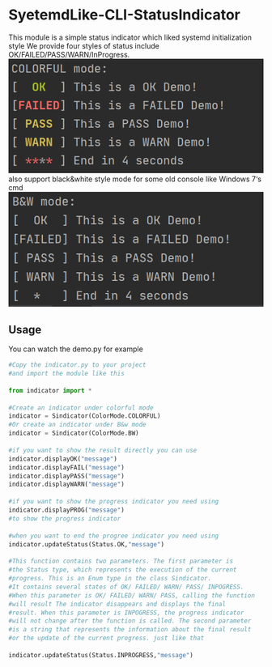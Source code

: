 # SyetemdLike-CLI-StatusIndicator
This module is a simple status indicator which liked systemd initialization style
We provide four styles of status include OK/FAILED/PASS/WARN/InProgress.<br>
![image](asset/color.png)<br>
also support black&white style mode for some old console like Windows 7‘s cmd<br>
![image](asset/B&W.png)<br>

## Usage
You can watch the demo.py for example
```python
#Copy the indicator.py to your project
#and import the module like this

from indicator import *

#Create an indicator under colorful mode
indicator = Sindicator(ColorMode.COLORFUL)
#Or create an indicator under B&w mode
indicator = Sindicator(ColorMode.BW)

#if you want to show the result directly you can use
indicator.displayOK("message")
indicator.displayFAIL("message")
indicator.displayPASS("message")
indicator.displayWARN("message")

#if you want to show the progress indicator you need using
indicator.displayPROG("message")
#to show the progress indicator

#when you want to end the progree indicator you need using
indicator.updateStatus(Status.OK,"message")

#This function contains two parameters. The first parameter is 
#the Status type, which represents the execution of the current 
#progress. This is an Enum type in the class Sindicator.
#It contains several states of OK/ FAILED/ WARN/ PASS/ INPOGRESS.
#When this parameter is OK/ FAILED/ WARN/ PASS, calling the function
#will result The indicator disappears and displays the final
#result. When this parameter is INPOGRESS, the progress indicator
#will not change after the function is called. The second parameter
#is a string that represents the information about the final result
#or the update of the current progress. just like that

indicator.updateStatus(Status.INPROGRESS,"message")
    
```